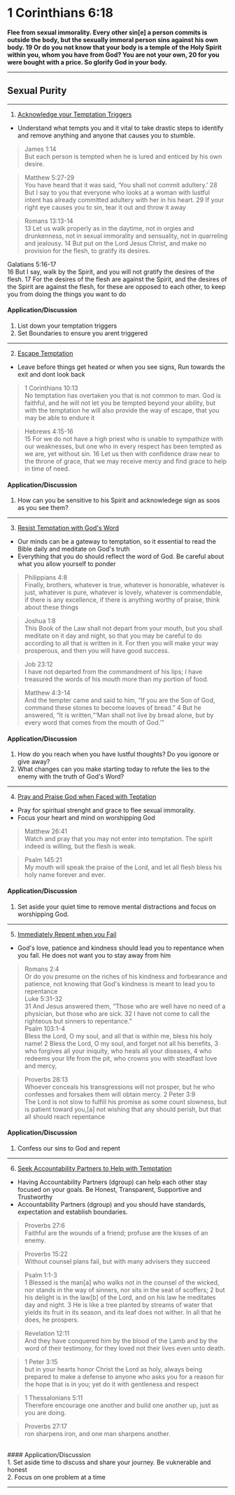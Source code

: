 # 1 Corinthians 6:18 # 
 **Flee from sexual immorality. Every other sin[e] a person commits is outside the body, but the sexually immoral person sins against his own body. 19 Or do you not know that your body is a temple of the Holy Spirit within you, whom you have from God? You are not your own, 20 for you were bought with a price. So glorify God in your body.**
***
## Sexual Purity ##
***
1. <u>Acknowledge your Temptation Triggers</u>

- Understand what tempts you and it vital to take drastic steps to identify and remove anything and anyone that causes you to stumble. 

> James 1:14<br />
But each person is tempted when he is lured and enticed by his own desire.

> Matthew 5:27-29 <br />
You have heard that it was said, ‘You shall not commit adultery.’ 28 But I say to you that everyone who looks at a woman with lustful intent has already committed adultery with her in his heart. 29 If your right eye causes you to sin, tear it out and throw it away

> Romans 13:13-14<br />
13 Let us walk properly as in the daytime, not in orgies and drunkenness, not in sexual immorality and sensuality, not in quarreling and jealousy. 14 But put on the Lord Jesus Christ, and make no provision for the flesh, to gratify its desires.

Galatians 5:16-17<br />
16 But I say, walk by the Spirit, and you will not gratify the desires of the flesh. 17 For the desires of the flesh are against the Spirit, and the desires of the Spirit are against the flesh, for these are opposed to each other, to keep you from doing the things you want to do

#### Application/Discussion <br />

1. List down your temptation triggers<br />
2. Set Boundaries to ensure you arent triggered<br />


***
2. <u>Escape Temptation</u>
- Leave before things get heated or when you see signs, Run towards the exit and dont look back

> 1 Corinthians 10:13<br />
No temptation has overtaken you that is not common to man. God is faithful, and he will not let you be tempted beyond your ability, but with the temptation he will also provide the way of escape, that you may be able to endure it

> Hebrews 4:15-16<br />
15 For we do not have a high priest who is unable to sympathize with our weaknesses, but one who in every respect has been tempted as we are, yet without sin. 16 Let us then with confidence draw near to the throne of grace, that we may receive mercy and find grace to help in time of need.


#### Application/Discussion <br />

1. How can you be sensitive to his Spirit and acknowledege sign as soos as you see them?<br />



***
3. <u> Resist Temptation with God's Word</u>

- Our minds can be a gateway to temptation, so it essential to read the Bible daily and meditate on God's truth
- Everything that you do should reflect the word of God. Be careful about what you allow yourself to ponder

> Philippians 4:8<br />
 Finally, brothers, whatever is true, whatever is honorable, whatever is just, whatever is pure, whatever is lovely, whatever is commendable, if there is any excellence, if there is anything worthy of praise, think about these things

> Joshua 1:8<br />
This Book of the Law shall not depart from your mouth, but you shall meditate on it day and night, so that you may be careful to do according to all that is written in it. For then you will make your way prosperous, and then you will have good success.

> Job 23:12<br />
    I have not departed from the commandment of his lips;
    I have treasured the words of his mouth more than my portion of food.

> Matthew 4:3-14<br />
And the tempter came and said to him, “If you are the Son of God, command these stones to become loaves of bread.” 4 But he answered, “It is written,“‘Man shall not live by bread alone, but by every word that comes from the mouth of God.’”


#### Application/Discussion <br />

1. How do you reach when you have lustful thoughts? Do you igonore or give away?
2. What changes can you make starting today to refute the lies to the enemy with the truth of God's Word?


***
4. <u>Pray and Praise God when Faced with Teptation</u><br />
- Pray for spiritual strenght and grace to flee sexual immorality. 
- Focus your heart and mind on worshipping God

> Matthew 26:41<br />
    Watch and pray that you may not enter into temptation. The spirit indeed is willing, but the flesh is weak.

> Psalm 145:21<br />
    My mouth will speak the praise of the Lord,
    and let all flesh bless his holy name forever and ever.

#### Application/Discussion <br />

1. Set aside your quiet time to remove mental  distractions and focus on worshipping God.

***
5. <u>Immediately Repent when you Fail</u>
- God's love, patience and kindness should lead you to repentance when you fall. He does not want you to stay away from him 

> Romans 2:4<br />
 Or do you presume on the riches of his kindness and forbearance and patience, not knowing that God's kindness is meant to lead you to repentance<br />
> Luke 5:31-32<br />
31 And Jesus answered them, “Those who are well have no need of a physician, but those who are sick. 32 I have not come to call the righteous but sinners to repentance.”<br />
> Psalm 103:1-4<br />
Bless the Lord, O my soul,
    and all that is within me,
    bless his holy name!
2 Bless the Lord, O my soul,
    and forget not all his benefits,
3 who forgives all your iniquity,
    who heals all your diseases,
4 who redeems your life from the pit,
    who crowns you with steadfast love and mercy,

> Proverbs 28:13<br />
Whoever conceals his transgressions will not prosper,
    but he who confesses and forsakes them will obtain mercy.
> 2 Peter 3:9<br />
The Lord is not slow to fulfill his promise as some count slowness, but is patient toward you,[a] not wishing that any should perish, but that all should reach repentance
#### Application/Discussion <br />
1. Confess our sins to God and repent 

***
6. <u>Seek Accountability Partners to Help with Temptation</u>
- Having Accountability Partners (dgroup) can help each other stay focused on your goals. Be Honest, Transparent, Supportive and Trustworthy
- Accountability Partners (dgroup) and you should have standards, expectation and establish boundaries. 

> Proverbs 27:6<br/>
    Faithful are the wounds of a friend;
    profuse are the kisses of an enemy.

> Proverbs 15:22<br/>
    Without counsel plans fail,
    but with many advisers they succeed

> Psalm 1:1-3<br/>
    1   Blessed is the man[a]
        who walks not in the counsel of the wicked,
    nor stands in the way of sinners,
    nor sits in the seat of scoffers;
    2 but his delight is in the law[b] of the Lord,
    and on his law he meditates day and night.
    3 He is like a tree
    planted by streams of water
    that yields its fruit in its season,
    and its leaf does not wither.
    In all that he does, he prospers.

> Revelation 12:11<br/>
    And they have conquered him by the blood of the Lamb and by the word of their testimony,    for they loved not their lives even unto death.

> 1 Peter 3:15<br/>
    but in your hearts honor Christ the Lord as holy, always being prepared to make a defense to anyone who asks you for a reason for the hope that is in you; yet do it with gentleness and respect 

> 1 Thessalonians 5:11<br/>
    Therefore encourage one another and build one another up, just as you are doing.

> Proverbs 27:17<br/>
    ron sharpens iron,
    and one man sharpens another.
<br/>
#### Application/Discussion <br />
1. Set aside time to discuss and share your journey. Be vuknerable and honest<br />
2. Focus on one problem at a time<br /> 


***